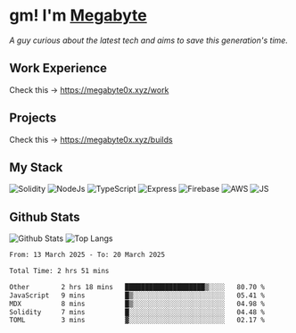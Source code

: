 # gm! I'm [Megabyte](https://megabyte0x.xyz/)

*A guy curious about the latest tech and aims to save this generation's time.*

## Work Experience

Check this -> https://megabyte0x.xyz/work

## Projects

Check this -> https://megabyte0x.xyz/builds

## My Stack

![Solidity](https://img.shields.io/badge/solidity-grey?style=for-the-badge&logo=solidity&logoColor=Green)
![NodeJs](https://img.shields.io/badge/NODE_JS-grey?style=for-the-badge&logo=nodedotjs&logoColor=Green)
![TypeScript](https://img.shields.io/badge/TS-grey?style=for-the-badge&logo=typescript&logoColor=Green)
![Express](https://img.shields.io/badge/EXPRESS-grey?style=for-the-badge&logo=EXPRESS&logoColor=Green)
![Firebase](https://img.shields.io/badge/EXPRESS-grey?style=for-the-badge&logo=EXPRESS&logoColor=Green)
![AWS](https://img.shields.io/badge/AWS-grey?style=for-the-badge&logo=amazonaws&logoColor=Yellow)
![JS](https://img.shields.io/badge/JS-grey?style=for-the-badge&logo=javascript&logoColor=Green)

## Github Stats

![Github Stats](https://github-readme-stats.vercel.app/api?username=megabyte0x&show_icons=true&theme=dark&hide_border=true&bg_color=0D1117) ![Top Langs](https://github-readme-stats.vercel.app/api/top-langs/?username=megabyte0x&layout=compact&theme=dark)

<!--START_SECTION:waka-->

```txt
From: 13 March 2025 - To: 20 March 2025

Total Time: 2 hrs 51 mins

Other        2 hrs 18 mins   ████████████████████▒░░░░   80.70 %
JavaScript   9 mins          █▒░░░░░░░░░░░░░░░░░░░░░░░   05.41 %
MDX          8 mins          █▒░░░░░░░░░░░░░░░░░░░░░░░   04.98 %
Solidity     7 mins          █░░░░░░░░░░░░░░░░░░░░░░░░   04.48 %
TOML         3 mins          ▓░░░░░░░░░░░░░░░░░░░░░░░░   02.17 %
```

<!--END_SECTION:waka-->


